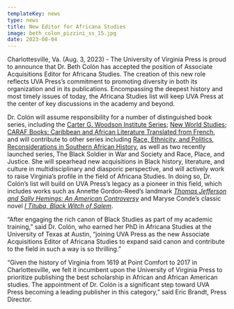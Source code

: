 ```yaml
---
templateKey: news
type: news
title: New Editor for Africana Studies
image: beth_colon_pizzini_ss_15.jpg
date: 2023-08-04
---
```

Charlottesville, Va. (Aug. 3, 2023) - The University of Virginia Press is proud to announce that Dr. Beth Colón has accepted the position of Associate Acquisitions Editor for Africana Studies. The creation of this new role reflects UVA Press’s commitment to promoting diversity in both its organization and in its publications. Encompassing the deepest history and most timely issues of today, the Africana Studies list will keep UVA Press at the center of key discussions in the academy and beyond.

Dr. Colón will assume responsibility for a number of distinguished book series, including the [Carter G. Woodson Institute Series](https://www.upress.virginia.edu/series/CGW/); [New World Studies](https://www.upress.virginia.edu/series/NWS/); [CARAF Books: Caribbean and African Literature Translated from French](https://www.upress.virginia.edu/series/CAR/), and will contribute to other series including [Race, Ethnicity, and Politics](https://www.upress.virginia.edu/series/REP/), [Reconsiderations in Southern African History](https://www.upress.virginia.edu/series/RSAH/), as well as two recently launched series, The Black Soldier in War and Society and Race, Place, and Justice. She will spearhead new acquisitions in Black history, literature, and culture in multidisciplinary and diasporic perspective, and will actively work to raise Virginia’s profile in the field of Africana Studies. In doing so, Dr. Colón’s list will build on UVA Press’s legacy as a pioneer in this field, which includes works such as Annette Gordon-Reed’s landmark *[Thomas Jefferson and Sally Hemings: An American Controversy](https://www.upress.virginia.edu/title/2650/)* and Maryse Conde’s classic novel *[I Tituba, Black Witch of Salem](https://www.upress.virginia.edu/title/3840/)*. 

“After engaging the rich canon of Black Studies as part of my academic training,” said Dr. Colón, who earned her PhD in Africana Studies at the University of Texas at Austin, “joining UVA Press as the new Associate Acquisitions Editor of Africana Studies to expand said canon and contribute to the field in such a way is so thrilling.”

“Given the history of Virginia from 1619 at Point Comfort to 2017 in Charlottesville, we felt it incumbent upon the University of Virginia Press to prioritize publishing the best scholarship in African and African American studies. The appointment of Dr. Colón is a significant step toward UVA Press becoming a leading publisher in this category,” said Eric Brandt, Press Director.